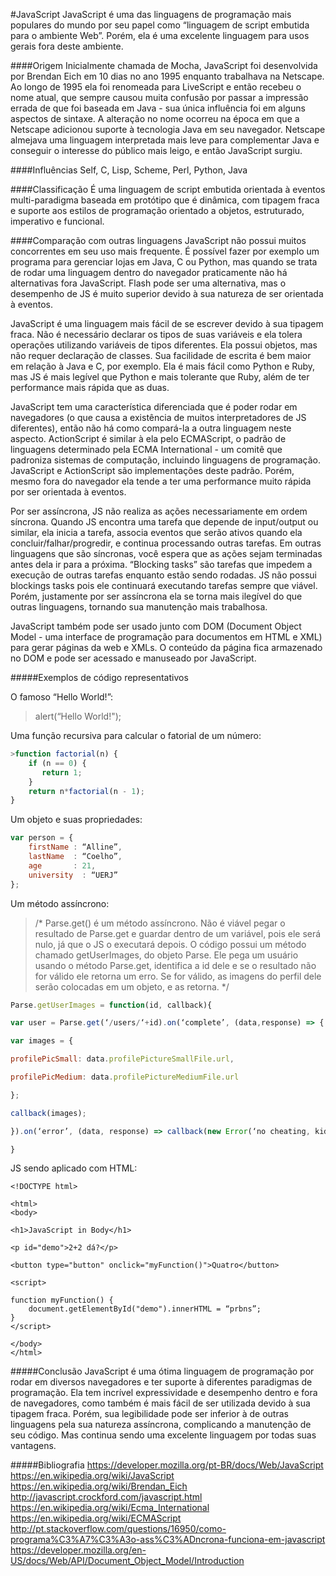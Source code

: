 #JavaScript
JavaScript é uma das linguagens de programação mais populares do mundo por seu papel como “linguagem de script embutida para o ambiente Web”. Porém, ela é uma excelente linguagem para usos gerais fora deste ambiente.    
  
####Origem
Inicialmente chamada de Mocha, JavaScript foi desenvolvida por Brendan Eich em 10 dias no ano 1995 enquanto trabalhava na Netscape. Ao longo de 1995 ela foi renomeada para LiveScript e então recebeu o nome atual, que sempre causou muita confusão por passar a impressão errada de que foi baseada em Java - sua única influência foi em alguns aspectos de sintaxe. A alteração no nome ocorreu na época em que a Netscape adicionou suporte à tecnologia Java em seu navegador. 
Netscape almejava uma linguagem interpretada mais leve para complementar Java e conseguir o interesse do público mais leigo, e então JavaScript surgiu.    
  
####Influências
Self, C, Lisp, Scheme, Perl, Python, Java    
  
####Classificação
É uma linguagem de script embutida orientada à eventos multi-paradigma baseada em protótipo que é dinâmica, com tipagem fraca e suporte aos estilos de programação orientado a objetos, estruturado, imperativo e funcional.    
  
####Comparação com outras linguagens
JavaScript não possui muitos concorrentes em seu uso mais frequente. É possível fazer por exemplo um programa para gerenciar lojas em Java, C ou Python, mas quando se trata de rodar uma linguagem dentro do navegador praticamente não há alternativas fora JavaScript. Flash pode ser uma alternativa, mas o desempenho de JS é muito superior devido à sua natureza de ser orientada à eventos.

JavaScript é uma linguagem mais fácil de se escrever devido à sua tipagem fraca. Não é necessário declarar os tipos de suas variáveis e ela tolera operações utilizando variáveis de tipos diferentes. Ela possui objetos, mas não requer declaração de classes. Sua facilidade de escrita é bem maior em relação à Java e C, por exemplo. Ela é mais fácil como Python e Ruby, mas JS é mais legível que Python e mais tolerante que Ruby, além de ter performance mais rápida que as duas.

JavaScript tem uma característica diferenciada que é poder rodar em navegadores (o que causa a existência de muitos interpretadores de JS diferentes), então não há como compará-la a outra linguagem neste aspecto. ActionScript é similar à ela pelo ECMAScript, o padrão de linguagens determinado pela ECMA International - um comitê que padroniza sistemas de computação, incluindo linguagens de programação. JavaScript e ActionScript são implementações deste padrão. Porém, mesmo fora do navegador ela tende a ter uma performance muito rápida por ser orientada à eventos.

Por ser assíncrona, JS não realiza as ações necessariamente em ordem síncrona. Quando JS encontra uma tarefa que depende de input/output ou similar, ela inicia a tarefa, associa eventos que serão ativos quando ela concluir/falhar/progredir, e continua processando outras tarefas. Em outras linguagens que são síncronas, você espera que as ações sejam terminadas antes dela ir para a próxima. “Blocking tasks” são tarefas que impedem a execução de outras tarefas enquanto estão sendo rodadas. JS não possui blockings tasks pois ele continuará executando tarefas sempre que viável.
Porém, justamente por ser assíncrona ela se torna mais ilegível do que outras linguagens, tornando sua manutenção mais trabalhosa.

JavaScript também pode ser usado junto com DOM (Document Object Model - uma interface de programação para documentos em HTML e XML) para gerar páginas da web e XMLs. O conteúdo da página fica armazenado no DOM e pode ser acessado e manuseado por JavaScript.    
  
#####Exemplos de código representativos

O famoso “Hello World!”:

>alert(“Hello World!");

Uma função recursiva para calcular o fatorial de um número:

```javascript
>function factorial(n) {
    if (n == 0) {
       return 1;
    }
    return n*factorial(n - 1);
}
```

Um objeto e suas propriedades:

```javascript
var person = {  
    firstName : “Alline”,  
    lastName  : “Coelho”,  
    age       : 21,  
    university  : “UERJ”  
};  
```

Um método assíncrono:

>/* Parse.get() é um método assíncrono. Não é viável pegar o resultado de Parse.get e guardar dentro de um variável, pois ele será nulo, já que o JS o executará depois.
>O código possui um método chamado getUserImages, do objeto Parse. Ele pega um usuário usando o método Parse.get, identifica a id dele e se o resultado não for válido ele retorna um erro. Se for válido, as imagens do perfil dele serão colocadas em um objeto, e as retorna. */


```javascript
Parse.getUserImages = function(id, callback){

var user = Parse.get(‘/users/‘+id).on(‘complete’, (data,response) => {

var images = {

profilePicSmall: data.profilePictureSmallFile.url,

profilePicMedium: data.profilePictureMediumFile.url

};

callback(images);

}).on(‘error’, (data, response) => callback(new Error(‘no cheating, kids’)));

}
```


JS sendo aplicado com HTML:


```
<!DOCTYPE html>

<html>
<body>

<h1>JavaScript in Body</h1>

<p id="demo">2+2 dá?</p>

<button type="button" onclick="myFunction()">Quatro</button>

<script>

function myFunction() {
    document.getElementById("demo").innerHTML = “prbns”;
}
</script>

</body>
</html> 
```
  
#####Conclusão
JavaScript é uma ótima linguagem de programação por rodar em diversos navegadores e ter suporte à diferentes paradigmas de programação. Ela tem incrível expressividade e desempenho dentro e fora de navegadores, como também é mais fácil de ser utilizada devido à sua tipagem fraca. Porém, sua legibilidade pode ser inferior à de outras linguagens pela sua natureza assíncrona, complicando a manutenção de seu código. Mas continua sendo uma excelente linguagem por todas suas vantagens.    
  
#####Bibliografia
https://developer.mozilla.org/pt-BR/docs/Web/JavaScript  
https://en.wikipedia.org/wiki/JavaScript  
https://en.wikipedia.org/wiki/Brendan_Eich  
http://javascript.crockford.com/javascript.html  
https://en.wikipedia.org/wiki/Ecma_International  
https://en.wikipedia.org/wiki/ECMAScript  
http://pt.stackoverflow.com/questions/16950/como-programa%C3%A7%C3%A3o-ass%C3%ADncrona-funciona-em-javascript  
https://developer.mozilla.org/en-US/docs/Web/API/Document_Object_Model/Introduction  
